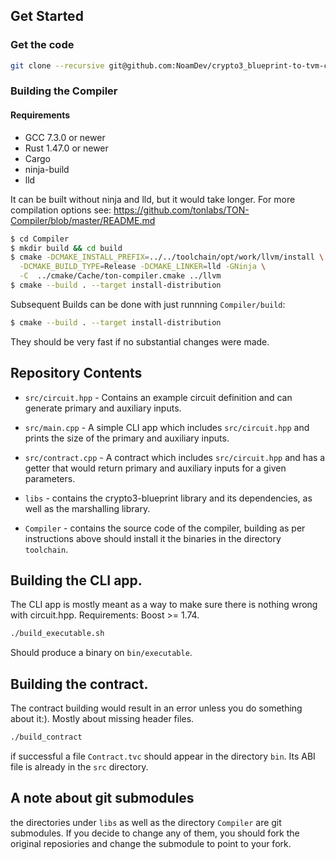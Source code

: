 ## Get Started
### Get the code
``` bash
git clone --recursive git@github.com:NoamDev/crypto3_blueprint-to-tvm-compilation-contest.git contest && cd contest
```
### Building the Compiler

#### Requirements
* GCC 7.3.0 or newer
* Rust 1.47.0 or newer
* Cargo
* ninja-build
* lld

It can be built without ninja and lld, but it would take longer. For more compilation options see: https://github.com/tonlabs/TON-Compiler/blob/master/README.md

``` bash
$ cd Compiler
$ mkdir build && cd build
$ cmake -DCMAKE_INSTALL_PREFIX=../../toolchain/opt/work/llvm/install \
  -DCMAKE_BUILD_TYPE=Release -DCMAKE_LINKER=lld -GNinja \
  -C  ../cmake/Cache/ton-compiler.cmake ../llvm
$ cmake --build . --target install-distribution
```

Subsequent Builds can be done with just runnning `Compiler/build`:
``` bash
$ cmake --build . --target install-distribution
```
They should be very fast if no substantial changes were made.

## Repository Contents

* `src/circuit.hpp` - Contains an example circuit definition and can generate primary and auxiliary inputs.
* `src/main.cpp` - A simple CLI app which includes `src/circuit.hpp` and prints the size of the primary and auxiliary inputs.
* `src/contract.cpp` - A contract which includes `src/circuit.hpp` and has a getter that would return primary and auxiliary inputs for a given parameters.

* `libs` - contains the crypto3-blueprint library and its dependencies, as well as the marshalling library.

* `Compiler` - contains the source code of the compiler, building as per instructions above should install it the binaries in the directory `toolchain`.

## Building the CLI app.
The CLI app is mostly meant as a way to make sure there is nothing wrong with circuit.hpp.
Requirements: Boost >= 1.74.
``` bash
./build_executable.sh
```
Should produce a binary on `bin/executable`.

## Building the contract.
The contract building would result in an error unless you do something about it:).
Mostly about missing header files.

``` bash
./build_contract
```
if successful a file `Contract.tvc` should appear in the directory `bin`. Its ABI file is already in the `src` directory.

## A note about git submodules
the directories under `libs` as well as the directory `Compiler` are git submodules. If you decide to change any of them, you should fork the original reposiories and change the submodule to point to your fork.
